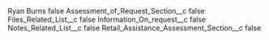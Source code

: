 <?xml version="1.0" encoding="UTF-8"?>
<CustomMetadata xmlns="http://soap.sforce.com/2006/04/metadata" xmlns:xsi="http://www.w3.org/2001/XMLSchema-instance" xmlns:xsd="http://www.w3.org/2001/XMLSchema">
    <label>Ryan Burns</label>
    <protected>false</protected>
    <values>
        <field>Assessment_of_Request_Section__c</field>
        <value xsi:type="xsd:boolean">false</value>
    </values>
    <values>
        <field>Files_Related_List__c</field>
        <value xsi:type="xsd:boolean">false</value>
    </values>
    <values>
        <field>Information_On_request__c</field>
        <value xsi:type="xsd:boolean">false</value>
    </values>
    <values>
        <field>Notes_Related_List__c</field>
        <value xsi:type="xsd:boolean">false</value>
    </values>
    <values>
        <field>Retail_Assistance_Assessment_Section__c</field>
        <value xsi:type="xsd:boolean">false</value>
    </values>
</CustomMetadata>
